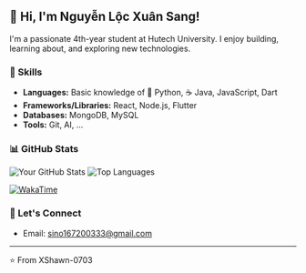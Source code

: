 

## 👋 Hi, I'm Nguyễn Lộc Xuân Sang!

I'm a passionate 4th-year student at Hutech University. I enjoy building, learning about, and exploring new technologies.

### 🚀 Skills

*   **Languages:** Basic knowledge of 🐍 Python, ☕ Java, JavaScript, Dart
*   **Frameworks/Libraries:** React, Node.js, Flutter
*   **Databases:** MongoDB, MySQL
*   **Tools:** Git, AI, ...

### 📊 GitHub Stats

![Your GitHub Stats](https://github-readme-stats.vercel.app/api?username=XShawn-0703&show_icons=true&theme=tokyonight)
![Top Languages](https://github-readme-stats.vercel.app/api/top-langs/?username=XShawn-0703&layout=compact&theme=tokyonight)

[![WakaTime](https://wakatime.com/badge/user/your_wakatime_user_id.svg)](https://wakatime.com/@your_wakatime_username)

### 💬 Let's Connect

*   Email: sino167200333@gmail.com

---
⭐️ From XShawn-0703
